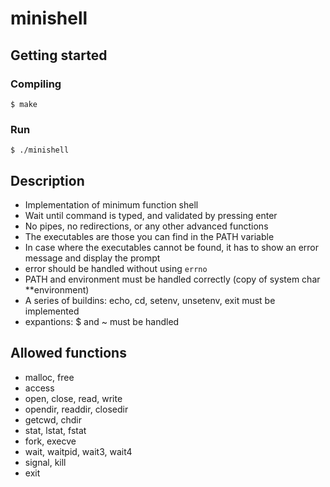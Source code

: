 # minishell

## Getting started
### Compiling
```
$ make
```

### Run
```
$ ./minishell
```

## Description

- Implementation of minimum function shell
- Wait until command is typed, and validated by pressing enter
- No pipes, no redirections, or any other advanced functions
- The executables are those you can find in the PATH variable
- In case where the executables cannot be found, it has to show an error message and display the prompt
- error should be handled without using `errno`
- PATH and environment must be handled correctly (copy of system char \*\*environment)
- A series of buildins: echo, cd, setenv, unsetenv, exit must be implemented
- expantions: $ and ~ must be handled

## Allowed functions

- malloc, free
- access
- open, close, read, write
- opendir, readdir, closedir
- getcwd, chdir
- stat, lstat, fstat
- fork, execve
- wait, waitpid, wait3, wait4
- signal, kill
- exit
